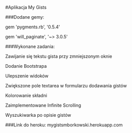 #Aplikacja My Gists

###Dodane gemy:

gem 'pygments.rb', '0.5.4'

gem 'will_paginate', '~> 3.0.5'

###Wykonane zadania:

Zawijanie się tekstu gista przy zmniejszonym oknie

Dodanie Bootstrapa

Ulepszenie widoków

Zwiększone pole textarea w formularzu dodawania gistów

Kolorowanie składni

Zaimplementowane Infinite Scrolling

Wyszukiwarka po opisie gistów

###Link do heroku: mygistsmborkowski.herokuapp.com